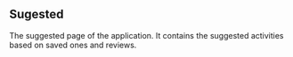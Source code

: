 ## Sugested
The suggested page of the application. It contains the suggested activities based on saved ones and reviews.
